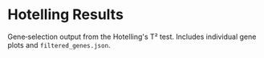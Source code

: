 # Hotelling Results

Gene‑selection output from the Hotelling's T² test. Includes individual gene plots and `filtered_genes.json`.
